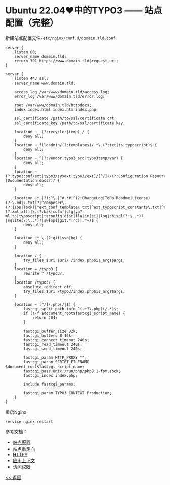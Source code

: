 # Ubuntu 22.04♥中的TYPO3 —— 站点配置（完整）

新建站点配置文件`/etc/nginx/conf.d/domain.tld.conf`

    server {
        listen 80;
        server_name domain.tld;
        return 301 https://www.domain.tld$request_uri;
    }

    server {
        listen 443 ssl;
        server_name www.domain.tld;

        access_log /var/www/domain.tld/access.log;
        error_log /var/www/domain.tld/error.log;

        root /var/www/domain.tld/httpdocs;
        index index.html index.htm index.php;

        ssl_certificate /path/to/ssl/certificate.crt;
        ssl_certificate_key /path/to/ssl/certificate.key;

        location ~ _(?:recycler|temp)_/ {
            deny all;
        }
        location ~ fileadmin/(?:templates)/.*\.(?:txt|ts|typoscript)$ {
            deny all;
        }
        location ~ ^(?:vendor|typo3_src|typo3temp/var) {
            deny all;
        }
        location ~ (?:typo3conf/ext|typo3/sysext|typo3/ext)/[^/]+/(?:Configuration|Resources/Private|Tests?|Documentation|docs?)/ {
            deny all;
        }

        location ~* (?i:^\.|^#.*#|^(?:ChangeLog|ToDo|Readme|License)(?:\.md|\.txt)?|^composer\.(?:json|lock)|^ext_conf_template\.txt|^ext_typoscript_constants\.txt|^ext_typoscript_setup\.txt|flexform[^.]*\.xml|locallang[^.]*\.(?:xml|xlf)|\.(?:bak|co?nf|cfg|ya?ml|ts|typoscript|tsconfig|dist|fla|in[ci]|log|sh|sql(?:\..*)?|sqlite(?:\..*)?|sw[op]|git.*|rc)|.*~)$ {
            deny all;
        }

        location ~* \.(?:git|svn|hg) {
            deny all;
        }

        location / {
            try_files $uri $uri/ /index.php$is_args$args;
        }
        location = /typo3 {
            rewrite ^ /typo3/;
        }
        location /typo3/ {
            absolute_redirect off;
            try_files $uri /typo3/index.php$is_args$args;
        }

        location ~ [^/]\.php(/|$) {
            fastcgi_split_path_info ^(.+?\.php)(/.*)$;
            if (!-f $document_root$fastcgi_script_name) {
                return 404;
            }

            fastcgi_buffer_size 32k;
            fastcgi_buffers 8 16k;
            fastcgi_connect_timeout 240s;
            fastcgi_read_timeout 240s;
            fastcgi_send_timeout 240s;

            fastcgi_param HTTP_PROXY "";
            fastcgi_param SCRIPT_FILENAME $document_root$fastcgi_script_name;
            fastcgi_pass unix:/run/php/php8.1-fpm.sock;
            fastcgi_index index.php;

            include fastcgi_params;

            fastcgi_param TYPO3_CONTEXT Production;
        }
    }

重启Nginx

    service nginx restart

参考文档：
* [站点配置](../Site.md)
* [站点重定向](../Nginx/Redirect.md)
* [HTTPS](../Nginx/Https.md)
* [应用上下文](../TYPO3/ApplicationContext.md)
* [访问权限](../TYPO3/Access.md)

[<< 返回](../README.md)